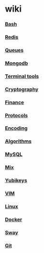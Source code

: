 # wiki

### [Bash](bash/index.md)
### [Redis](redis/index.md)
### [Queues](queues/index.md)
### [Mongodb](mongodb/index.md)
### [Terminal tools](terminal_tools/index.md)
### [Cryptography](cryptography/index.md)
### [Finance](finance/index.md)
### [Protocols](protocols/index.md)
### [Encoding](encoding/index.md)
### [Algorithms](algorithms/index.md)
### [MySQL](mySQL/index.md)
### [Mix](mix/index.md)
### [Yubikeys](yubikeys/index.md)
### [VIM](vim/index.md)
### [Linux](linux/index.md)
### [Docker](linux/docker.md)
### [Sway](linux/sway.md)
### [Git](git/index.md)
